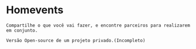 # Homevents

    Compartilhe o que você vai fazer, e encontre parceiros para realizarem em conjunto.
    
    Versão Open-source de um projeto privado.(Incompleto)
